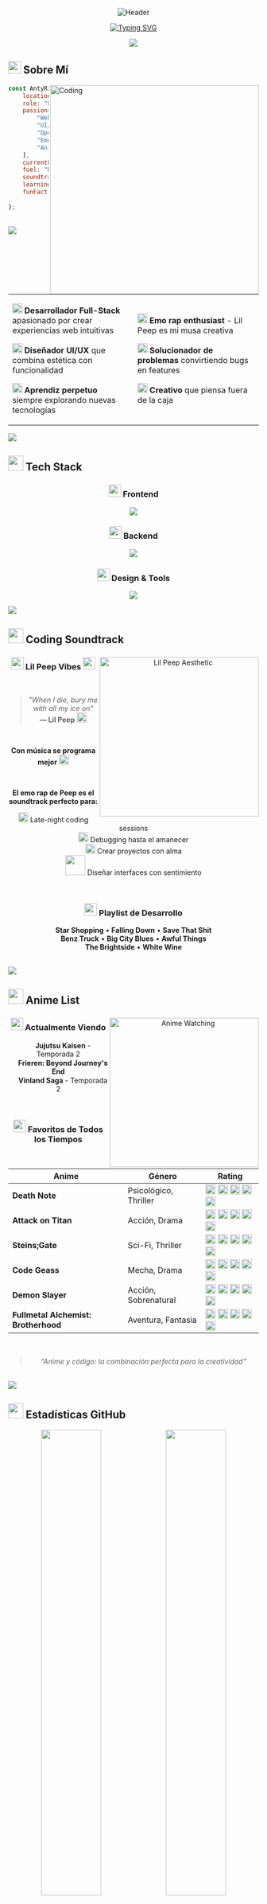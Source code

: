 <div align="center">

![Header](https://capsule-render.vercel.app/api?type=waving&color=gradient&customColorList=12,14,18,20,24&height=250&section=header&text=AntyRzk&fontSize=90&fontColor=fff&animation=fadeIn&fontAlignY=35&desc=Full-Stack%20Developer%20%7C%20UI/UX%20Designer%20%7C%20Emo%20Rap%20Enthusiast&descAlignY=55&descAlign=50&descSize=20)

[![Typing SVG](https://readme-typing-svg.demolab.com?font=Fira+Code&weight=600&size=28&duration=2500&pause=1000&color=F87171&center=true&vCenter=true&random=false&width=700&lines=Transformando+ideas+en+c%C3%B3digo+%F0%9F%92%BB;Creando+experiencias+digitales+%E2%9C%A8;Full-Stack+Developer+%F0%9F%9A%80;Apasionado+por+la+tecnolog%C3%ADa+%F0%9F%94%A5;Coding+with+Lil+Peep+vibes+%F0%9F%96%A4)](https://git.io/typing-svg)

<img src="https://user-images.githubusercontent.com/73097560/115834477-dbab4500-a447-11eb-908a-139a6edaec5c.gif">

</div>

## <img src="https://media2.giphy.com/media/QssGEmpkyEOhBCb7e1/giphy.gif?cid=ecf05e47a0n3gi1bfqntqmob8g9aid1oyj2wr3ds3mg700bl&rid=giphy.gif" width="25"> Sobre Mí

<img align="right" alt="Coding" width="420" src="https://user-images.githubusercontent.com/74038190/229223263-cf2e4b07-2615-4f87-9c38-e37600f8381a.gif">

```javascript
const AntyRzk = {
    location: "México, Yucatán",
    role: "Full-Stack Developer",
    passions: [
        "Web Development", 
        "UI/UX Design", 
        "Open Source",
        "Emo Rap Music",
        "Anime"
    ],
    currentFocus: "Scalable web apps",
    fuel: "Pozole",
    soundtrack: "Lil Peep on repeat",
    learning: ["React", "TypeScript", "Cloud"],
    funFact: "El mejor código se escribe " +
                "a medianoche con música"
};
```

<br>

<img src="https://user-images.githubusercontent.com/73097560/115834477-dbab4500-a447-11eb-908a-139a6edaec5c.gif">

<table>
<tr>
<td width="50%">

<img src="https://media.giphy.com/media/WFZvB7VIXBgiz3oDXE/giphy.gif" width="20"> **Desarrollador Full-Stack** apasionado por crear experiencias web intuitivas

<img src="https://media.giphy.com/media/SWoSkN6DxTszqIKEqv/giphy.gif" width="20"> **Diseñador UI/UX** que combina estética con funcionalidad  

<img src="https://media.giphy.com/media/L1R1tvI9svkIWwpVYr/giphy.gif" width="20"> **Aprendiz perpetuo** siempre explorando nuevas tecnologías

</td>
<td width="50%">

<img src="https://media.giphy.com/media/1zKSLWfY7hoYw/giphy.gif" width="20"> **Emo rap enthusiast** - Lil Peep es mi musa creativa

<img src="https://media.giphy.com/media/kH6CqYiquZawmU1HI6/giphy.gif" width="20"> **Solucionador de problemas** convirtiendo bugs en features

<img src="https://media.giphy.com/media/3oKIPnAiaMCws8nOsE/giphy.gif" width="20"> **Creativo** que piensa fuera de la caja

</td>
</tr>
</table>

<img src="https://user-images.githubusercontent.com/73097560/115834477-dbab4500-a447-11eb-908a-139a6edaec5c.gif">

## <img src="https://media.giphy.com/media/iY8CRBdQXODJSCERIr/giphy.gif" width="30"> Tech Stack

<div align="center">

### <img src="https://media.giphy.com/media/QssGEmpkyEOhBCb7e1/giphy.gif" width="25"> Frontend

<p>
  <img src="https://skillicons.dev/icons?i=html,css,js,bootstrap,react,tailwind" />
</p>

### <img src="https://media.giphy.com/media/kdFc8fubgS31b8DsVu/giphy.gif" width="25"> Backend

<p>
  <img src="https://skillicons.dev/icons?i=php,laravel,nodejs,express,mysql,mongodb" />
</p>

### <img src="https://media.giphy.com/media/SWoSkN6DxTszqIKEqv/giphy.gif" width="25"> Design & Tools

<p>
  <img src="https://skillicons.dev/icons?i=figma,xd,photoshop,git,github,vscode,postman" />
</p>

</div>

<img src="https://user-images.githubusercontent.com/73097560/115834477-dbab4500-a447-11eb-908a-139a6edaec5c.gif">

## <img src="https://media.giphy.com/media/W5kd2CVDpkRCDyyunU/giphy.gif" width="30"> Coding Soundtrack

<div align="center">

<img align="right" alt="Lil Peep Aesthetic" width="320" src="https://media.giphy.com/media/xT9IgDEI1iZyb2wqo8/giphy.gif">

### <img src="https://media.giphy.com/media/1zKSLWfY7hoYw/giphy.gif" width="25"> Lil Peep Vibes <img src="https://media.giphy.com/media/1zKSLWfY7hoYw/giphy.gif" width="25">

<br>

> *"When I die, bury me with all my ice on"*  
> **— Lil Peep** <img src="https://media.giphy.com/media/fwbZnTftCXVocKzfxR/giphy.gif" width="20">

<br>

**Con música se programa mejor** <img src="https://media.giphy.com/media/1zKSLWfY7hoYw/giphy.gif" width="20">

<br>

**El emo rap de Peep es el soundtrack perfecto para:**

<img src="https://media.giphy.com/media/3oKIPnc6EXLz1kqDCM/giphy.gif" width="20"> Late-night coding sessions  
<img src="https://media.giphy.com/media/1zKSLWfY7hoYw/giphy.gif" width="20"> Debugging hasta el amanecer  
<img src="https://media.giphy.com/media/3o6Zt6ML6BklcajjsA/giphy.gif" width="20"> Crear proyectos con alma  
<img src="https://media.giphy.com/media/SWoSkN6DxTszqIKEqv/giphy.gif" width="40"> Diseñar interfaces con sentimiento

<br>

### <img src="https://media.giphy.com/media/ObNTw8Uzwy6KQ/giphy.gif" width="25"> Playlist de Desarrollo

**Star Shopping** • **Falling Down** • **Save That Shit**  
**Benz Truck** • **Big City Blues** • **Awful Things**  
**The Brightside** • **White Wine**

</div>

<br clear="right"/>

<img src="https://user-images.githubusercontent.com/73097560/115834477-dbab4500-a447-11eb-908a-139a6edaec5c.gif">

## <img src="https://media.giphy.com/media/LMt9638dO8dftAjtco/giphy.gif" width="30"> Anime List

<div align="center">

<img align="right" alt="Anime Watching" width="300" src="https://media.giphy.com/media/mDFpdL1UxdVZRBN2V4/giphy.gif">

### <img src="https://media.giphy.com/media/SRkvcNk9BIebnzri7Y/giphy.gif" width="25"> Actualmente Viendo

<img src="https://media.giphy.com/media/hTDQBjD62MRdmdgixv/giphy.gif" width="15"> **Jujutsu Kaisen** - Temporada 2  
<img src="https://media.giphy.com/media/hTDQBjD62MRdmdgixv/giphy.gif" width="15"> **Frieren: Beyond Journey's End**  
<img src="https://media.giphy.com/media/hTDQBjD62MRdmdgixv/giphy.gif" width="15"> **Vinland Saga** - Temporada 2

<br>

### <img src="https://media.giphy.com/media/3o6ZtluUDuJSanzMk0/giphy.gif" width="25"> Favoritos de Todos los Tiempos

<br>

| Anime | Género | Rating |
|-------|--------|--------|
| **Death Note** | Psicológico, Thriller | <img src="https://media.giphy.com/media/3o6ZtluUDuJSanzMk0/giphy.gif" width="20"> <img src="https://media.giphy.com/media/3o6ZtluUDuJSanzMk0/giphy.gif" width="20"> <img src="https://media.giphy.com/media/3o6ZtluUDuJSanzMk0/giphy.gif" width="20"> <img src="https://media.giphy.com/media/3o6ZtluUDuJSanzMk0/giphy.gif" width="20"> <img src="https://media.giphy.com/media/3o6ZtluUDuJSanzMk0/giphy.gif" width="20"> |
| **Attack on Titan** | Acción, Drama | <img src="https://media.giphy.com/media/3o6ZtluUDuJSanzMk0/giphy.gif" width="20"> <img src="https://media.giphy.com/media/3o6ZtluUDuJSanzMk0/giphy.gif" width="20"> <img src="https://media.giphy.com/media/3o6ZtluUDuJSanzMk0/giphy.gif" width="20"> <img src="https://media.giphy.com/media/3o6ZtluUDuJSanzMk0/giphy.gif" width="20"> <img src="https://media.giphy.com/media/3o6ZtluUDuJSanzMk0/giphy.gif" width="20"> |
| **Steins;Gate** | Sci-Fi, Thriller | <img src="https://media.giphy.com/media/3o6ZtluUDuJSanzMk0/giphy.gif" width="20"> <img src="https://media.giphy.com/media/3o6ZtluUDuJSanzMk0/giphy.gif" width="20"> <img src="https://media.giphy.com/media/3o6ZtluUDuJSanzMk0/giphy.gif" width="20"> <img src="https://media.giphy.com/media/3o6ZtluUDuJSanzMk0/giphy.gif" width="20"> <img src="https://media.giphy.com/media/3o6ZtluUDuJSanzMk0/giphy.gif" width="20"> |
| **Code Geass** | Mecha, Drama | <img src="https://media.giphy.com/media/3o6ZtluUDuJSanzMk0/giphy.gif" width="20"> <img src="https://media.giphy.com/media/3o6ZtluUDuJSanzMk0/giphy.gif" width="20"> <img src="https://media.giphy.com/media/3o6ZtluUDuJSanzMk0/giphy.gif" width="20"> <img src="https://media.giphy.com/media/3o6ZtluUDuJSanzMk0/giphy.gif" width="20"> <img src="https://media.giphy.com/media/3o6ZtluUDuJSanzMk0/giphy.gif" width="20"> |
| **Demon Slayer** | Acción, Sobrenatural | <img src="https://media.giphy.com/media/3o6ZtluUDuJSanzMk0/giphy.gif" width="20"> <img src="https://media.giphy.com/media/3o6ZtluUDuJSanzMk0/giphy.gif" width="20"> <img src="https://media.giphy.com/media/3o6ZtluUDuJSanzMk0/giphy.gif" width="20"> <img src="https://media.giphy.com/media/3o6ZtluUDuJSanzMk0/giphy.gif" width="20"> <img src="https://media.giphy.com/media/3o6ZtluUDuJSanzMk0/giphy.gif" width="20"> |
| **Fullmetal Alchemist: Brotherhood** | Aventura, Fantasía | <img src="https://media.giphy.com/media/3o6ZtluUDuJSanzMk0/giphy.gif" width="20"> <img src="https://media.giphy.com/media/3o6ZtluUDuJSanzMk0/giphy.gif" width="20"> <img src="https://media.giphy.com/media/3o6ZtluUDuJSanzMk0/giphy.gif" width="20"> <img src="https://media.giphy.com/media/3o6ZtluUDuJSanzMk0/giphy.gif" width="20"> <img src="https://media.giphy.com/media/3o6ZtluUDuJSanzMk0/giphy.gif" width="20"> |

<br>

> <img src="https://media.giphy.com/media/hTDQBjD62MRdmdgixv/giphy.gif" width="15"> *"Anime y código: la combinación perfecta para la creatividad"* <img src="https://media.giphy.com/media/hTDQBjD62MRdmdgixv/giphy.gif" width="15">

</div>

<br clear="right"/>

<img src="https://user-images.githubusercontent.com/73097560/115834477-dbab4500-a447-11eb-908a-139a6edaec5c.gif">

## <img src="https://media.giphy.com/media/iY8CRBdQXODJSCERIr/giphy.gif" width="30"> Estadísticas GitHub

<div align="center">

<img width="49%" src="https://github-readme-stats.vercel.app/api?username=AntyRzk&show_icons=true&theme=radical&hide_border=true&bg_color=0D1117&text_color=FFFFFF&icon_color=F87171&title_color=F87171&count_private=true&include_all_commits=true" />
<img width="49%" src="https://github-readme-streak-stats.herokuapp.com/?user=AntyRzk&theme=radical&hide_border=true&background=0D1117&ring=F87171&fire=F87171&currStreakLabel=F87171" />

</div>

<div align="center">
  
<img width="60%" src="https://github-readme-stats.vercel.app/api/top-langs/?username=AntyRzk&layout=compact&theme=radical&hide_border=true&bg_color=0D1117&text_color=FFFFFF&title_color=F87171&langs_count=10" />

</div>

<div align="center">

<img src="https://github-profile-trophy.vercel.app/?username=AntyRzk&theme=radical&no-frame=true&no-bg=true&row=1&column=7" width="100%" />

</div>

<img src="https://user-images.githubusercontent.com/73097560/115834477-dbab4500-a447-11eb-908a-139a6edaec5c.gif">

## <img src="https://media2.giphy.com/media/QssGEmpkyEOhBCb7e1/giphy.gif?cid=ecf05e47a0n3gi1bfqntqmob8g9aid1oyj2wr3ds3mg700bl&rid=giphy.gif" width="25"> Proyectos Destacados

<div align="center">

<img src="https://media.giphy.com/media/L1R1tvI9svkIWwpVYr/giphy.gif" width="350"/>

### <img src="https://media.giphy.com/media/kH6CqYiquZawmU1HI6/giphy.gif" width="25"> En Proceso...

**Estoy trabajando en proyectos increíbles que pronto estarán aquí**

> *"Building something amazing takes time"* <img src="https://media.giphy.com/media/3o7bu3XilJ5BOiSGic/giphy.gif" width="20">

<img src="https://media.giphy.com/media/WFZvB7VIXBgiz3oDXE/giphy.gif" width="20"> **Próximamente**: Proyectos full-stack, herramientas útiles y experimentos creativos

<img src="https://media.giphy.com/media/3o6ZtluUDuJSanzMk0/giphy.gif" width="20"> Mientras tanto, explora mis repositorios → [**GitHub**](https://github.com/AntyRzk)

</div>

<img src="https://user-images.githubusercontent.com/73097560/115834477-dbab4500-a447-11eb-908a-139a6edaec5c.gif">

## <img src="https://media.giphy.com/media/W5kd2CVDpkRCDyyunU/giphy.gif" width="30"> Actividad Reciente

<div align="center">

![Activity Graph](https://github-readme-activity-graph.vercel.app/graph?username=AntyRzk&theme=react-dark&hide_border=true&bg_color=0D1117&color=F87171&line=F87171&point=FFFFFF&area=true&custom_title=Contribuciones%20de%20AntyRzk)

</div>

<img src="https://user-images.githubusercontent.com/73097560/115834477-dbab4500-a447-11eb-908a-139a6edaec5c.gif">

## <img src="https://media.giphy.com/media/LnQjpWaON8nhr21vNW/giphy.gif" width="40"> Conecta Conmigo

<div align="center">

<a href="https://discord.com/users/592915435071078488">
  <img src="https://img.shields.io/badge/Discord-5865F2?style=for-the-badge&logo=discord&logoColor=white&style=for-the-badge" height="40" />
</a>
<a href="https://github.com/AntyRzk">
  <img src="https://img.shields.io/badge/GitHub-181717?style=for-the-badge&logo=github&logoColor=white" height="40" />
</a>

<br><br>

<img src="https://capsule-render.vercel.app/api?type=rect&color=gradient&customColorList=12,14,18,20,24&height=3" width="100%">

</div>

## <img src="https://media.giphy.com/media/ObNTw8Uzwy6KQ/giphy.gif" width="30"> Random Dev Quote

<div align="center">

![Quote](https://quotes-github-readme.vercel.app/api?type=horizontal&theme=radical&border=true)

</div>

<img src="https://user-images.githubusercontent.com/73097560/115834477-dbab4500-a447-11eb-908a-139a6edaec5c.gif">

<div align="center">

### <img src="https://media.giphy.com/media/3o6Zt6ML6BklcajjsA/giphy.gif" width="25"> *"El código es poesía, y cada función es un verso"* <img src="https://media.giphy.com/media/3o6Zt6ML6BklcajjsA/giphy.gif" width="25">

<br>

<img src="https://komarev.com/ghpvc/?username=AntyRzk&label=Visitas%20al%20Perfil&color=F87171&style=for-the-badge" alt="Profile Views" />

<br><br>

**¡Gracias por visitar!** <img src="https://media.giphy.com/media/1zKSLWfY7hoYw/giphy.gif" width="25">  
*Si te gusta lo que ves, no olvides dejar una* <img src="https://media.giphy.com/media/3o6ZtluUDuJSanzMk0/giphy.gif" width="20"> *en mis repos*

<br>

<img src="https://user-images.githubusercontent.com/73097560/115834477-dbab4500-a447-11eb-908a-139a6edaec5c.gif">

<br>

![Footer](https://capsule-render.vercel.app/api?type=waving&color=gradient&height=100&section=footer&text=またね!&fontSize=40&fontColor=ffffff)

</div>
